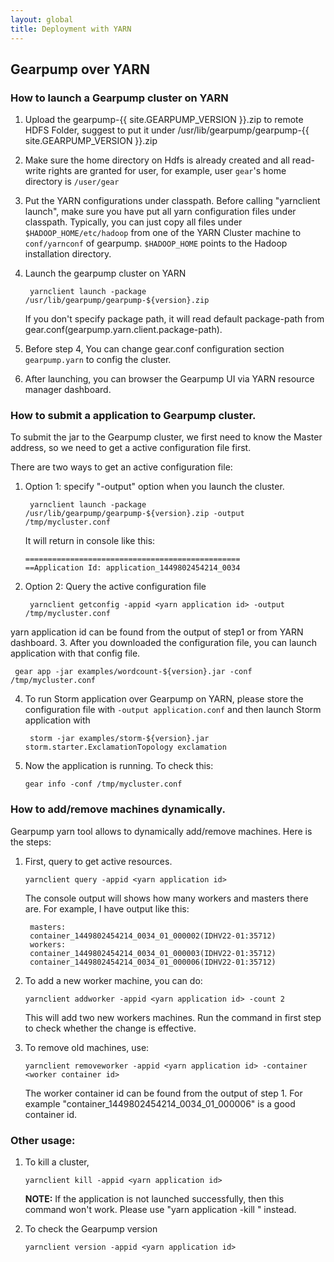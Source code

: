 ```yaml
---
layout: global
title: Deployment with YARN
---
```

## Gearpump over YARN

### How to launch a Gearpump cluster on YARN

1. Upload the gearpump-{{ site.GEARPUMP_VERSION }}.zip to remote HDFS Folder, suggest to put it under /usr/lib/gearpump/gearpump-{{ site.GEARPUMP_VERSION }}.zip

2. Make sure the home directory on Hdfs is already created and all read-write rights are granted for user, for example, user ```gear```'s home directory is ```/user/gear```

3. Put the YARN configurations under classpath.
  Before calling "yarnclient launch", make sure you have put all yarn configuration files under classpath.
  Typically, you can just copy all files under ```$HADOOP_HOME/etc/hadoop``` from one of the YARN Cluster machine to ```conf/yarnconf``` of gearpump.
  ```$HADOOP_HOME``` points to the Hadoop installation directory. 

4. Launch the gearpump cluster on YARN

   ```
    yarnclient launch -package /usr/lib/gearpump/gearpump-${version}.zip
   ```

   If you don't specify package path, it will read default package-path from gear.conf(gearpump.yarn.client.package-path).

5. Before step 4, You can change gear.conf configuration section ```gearpump.yarn``` to config the cluster.

6. After launching, you can browser the Gearpump UI via YARN resource manager dashboard.

### How to submit a application to Gearpump cluster.

To submit the jar to the Gearpump cluster, we first need to know the Master address, so we need to get
a active configuration file first.

There are two ways to get an active configuration file:

1. Option 1: specify "-output" option when you launch the cluster.

   ```
    yarnclient launch -package /usr/lib/gearpump/gearpump-${version}.zip -output /tmp/mycluster.conf
   ```

   It will return in console like this:

   ```
   ================================================
   ==Application Id: application_1449802454214_0034
   ```

2. Option 2: Query the active configuration file

   ```
    yarnclient getconfig -appid <yarn application id> -output /tmp/mycluster.conf
   ```

  yarn application id can be found from the output of step1 or from YARN dashboard.
3. After you downloaded the configuration file, you can launch application with that config file.

   ```
    gear app -jar examples/wordcount-${version}.jar -conf /tmp/mycluster.conf
   ```
  
4. To run Storm application over Gearpump on YARN, please store the configuration file with `-output application.conf` 
   and then launch Storm application with

   ```
    storm -jar examples/storm-${version}.jar storm.starter.ExclamationTopology exclamation
   ```
  
5. Now the application is running. To check this:

   ```
   gear info -conf /tmp/mycluster.conf
   ```

### How to add/remove machines dynamically.

Gearpump yarn tool allows to dynamically add/remove machines. Here is the steps:

 1. First, query to get active resources.

    ```
    yarnclient query -appid <yarn application id>
    ```

    The console output will shows how many workers and masters there are. For example, I have output like this:

    ```
     masters:
     container_1449802454214_0034_01_000002(IDHV22-01:35712)
     workers:
     container_1449802454214_0034_01_000003(IDHV22-01:35712)
     container_1449802454214_0034_01_000006(IDHV22-01:35712)
    ```

 2. To add a new worker machine, you can do:

    ```
    yarnclient addworker -appid <yarn application id> -count 2
    ```

    This will add two new workers machines. Run the command in first step to check whether the change is effective.

 3. To remove old machines, use:

    ```
    yarnclient removeworker -appid <yarn application id> -container <worker container id>
    ```

    The worker container id can be found from the output of step 1. For example "container_1449802454214_0034_01_000006" is a good container id.

### Other usage:
 1. To kill a cluster,

    ```
    yarnclient kill -appid <yarn application id>
    ```

    **NOTE:** If the application is not launched successfully, then this command won't work. Please use "yarn application -kill <appId>" instead.

 2. To check the Gearpump version

    ```
    yarnclient version -appid <yarn application id>
    ```
